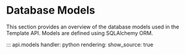 # Database Models

This section provides an overview of the database models used in the Template API. Models are defined using SQLAlchemy ORM.

::: api.models
    handler: python
    rendering:
      show_source: true